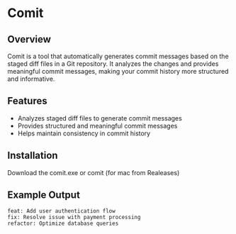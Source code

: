 # Comit

## Overview
Comit is a tool that automatically generates commit messages based on the staged diff files in a Git repository.
It analyzes the changes and provides meaningful commit messages, 
making your commit history more structured and informative.

## Features
- Analyzes staged diff files to generate commit messages
- Provides structured and meaningful commit messages
- Helps maintain consistency in commit history

## Installation
Download the comit.exe or comit (for mac from Realeases)

## Example Output

```
feat: Add user authentication flow
fix: Resolve issue with payment processing
refactor: Optimize database queries
```
